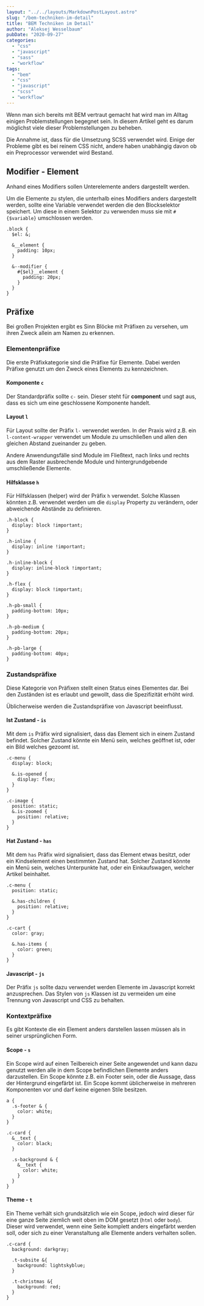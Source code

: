 ```yaml
---
layout: "../../layouts/MarkdownPostLayout.astro"
slug: "/bem-techniken-im-detail"  
title: "BEM Techniken im Detail"
author: "Aleksej Wesselbaum"
pubDate: "2020-09-27"
categories: 
  - "css"
  - "javascript"
  - "sass"
  - "workflow"
tags: 
  - "bem"
  - "css"
  - "javascript"
  - "scss"
  - "workflow"
---
```


Wenn man sich bereits mit BEM vertraut gemacht hat wird man im Alltag einigen Problemstellungen begegnet sein. In diesem Artikel geht es darum möglichst viele dieser Problemstellungen zu beheben.

Die Annahme ist, dass für die Umsetzung SCSS verwendet wird. Einige der Probleme gibt es bei reinem CSS nicht, andere haben unabhängig davon ob ein Preprocessor verwendet wird Bestand.

## Modifier - Element

Anhand eines Modifiers sollen Unterelemente anders dargestellt werden.

Um die Elemente zu stylen, die unterhalb eines Modifiers anders dargestellt werden, sollte eine Variable verwendet werden die den Blockselektor speichert. Um diese in einem Selektor zu verwenden muss sie mit `#{$variable}` umschlossen werden.

```
.block {
  $el: &;
  
  &__element {
    padding: 10px;
  }
  
  &--modifier {
    #{$el}__element {
      padding: 20px;
    }
  }
}
```

## Präfixe

Bei großen Projekten ergibt es Sinn Blöcke mit Präfixen zu versehen, um ihren Zweck allein am Namen zu erkennen.

### Elementenpräfixe

Die erste Präfixkategorie sind die Präfixe für Elemente. Dabei werden Präfixe genutzt um den Zweck eines Elements zu kennzeichnen.

#### Komponente `c`

Der Standardpräfix sollte `c-` sein. Dieser steht für **component** und sagt aus, dass es sich um eine geschlossene Komponente handelt.

#### Layout `l`

Für Layout sollte der Präfix `l-` verwendet werden. In der Praxis wird z.B. ein `l-content-wrapper` verwendet um Module zu umschließen und allen den gleichen Abstand zueinander zu geben.

Andere Anwendungsfälle sind Module im Fließtext, nach links und rechts aus dem Raster ausbrechende Module und hintergrundgebende umschließende Elemente.

#### Hilfsklasse `h`

Für Hilfsklassen (helper) wird der Präfix `h` verwendet. Solche Klassen könnten z.B. verwendet werden um die `display` Property zu verändern, oder abweichende Abstände zu definieren.

```
.h-block {
  display: block !important;
}

.h-inline {
  display: inline !important;
}

.h-inline-block {
  display: inline-block !important;
}

.h-flex {
  display: block !important;
}

.h-pb-small {
  padding-bottom: 10px;
}

.h-pb-medium {
  padding-bottom: 20px;
}

.h-pb-large {
  padding-bottom: 40px;
}
```

### Zustandspräfixe

Diese Kategorie von Präfixen stellt einen Status eines Elementes dar. Bei den Zuständen ist es erlaubt und gewollt, dass die Spezifizität erhöht wird.

Üblicherweise werden die Zustandspräfixe von Javascript beeinflusst.

#### Ist Zustand - `is`

Mit dem `is` Präfix wird signalisiert, dass das Element sich in einem Zustand befindet. Solcher Zustand könnte ein Menü sein, welches geöffnet ist, oder ein Bild welches gezoomt ist.

```
.c-menu {
  display: block;
  
  &.is-opened {
    display: flex;
  }
}

.c-image {
  position: static;
  &.is-zoomed {
    position: relative;
  }
}
```

#### Hat Zustand - `has`

Mit dem `has` Präfix wird signalisiert, dass das Element etwas besitzt, oder ein Kindselement einen bestimmten Zustand hat. Solcher Zustand könnte ein Menü sein, welches Unterpunkte hat, oder ein Einkaufswagen, welcher Artikel beinhaltet.

```
.c-menu {
  position: static;
  
  &.has-children {
    position: relative;
  }
}

.c-cart {
  color: gray;

  &.has-items {
    color: green;
  }
}
```

#### Javascript - `js`

Der Präfix `js` sollte dazu verwendet werden Elemente im Javascript korrekt anzusprechen. Das Stylen von `js` Klassen ist zu vermeiden um eine Trennung von Javascript und CSS zu behalten.

### Kontextpräfixe

Es gibt Kontexte die ein Element anders darstellen lassen müssen als in seiner ursprünglichen Form.

#### Scope - `s`

Ein Scope wird auf einen Teilbereich einer Seite angewendet und kann dazu genutzt werden alle in dem Scope befindlichen Elemente anders darzustellen. Ein Scope könnte z.B. ein Footer sein, oder die Aussage, dass der Hintergrund eingefärbt ist. Ein Scope kommt üblicherweise in mehreren Komponenten vor und darf keine eigenen Stile besitzen.

```
a {
  .s-footer & {
    color: white;
  }
}

.c-card {
  &__text {
    color: black;
  }

  .s-background & {
    &__text {
      color: white;
    }
  }
}
```

#### Theme - `t`

Ein Theme verhält sich grundsätzlich wie ein Scope, jedoch wird dieser für eine ganze Seite ziemlich weit oben im DOM gesetzt (`html` oder `body`). Dieser wird verwendet, wenn eine Seite komplett anders eingefärbt werden soll, oder sich zu einer Veranstaltung alle Elemente anders verhalten sollen.

```
.c-card {
  background: darkgray;
  
  .t-subsite &{
    background: lightskyblue;
  }
  
  .t-christmas &{
    background: red;
  }
}
```
